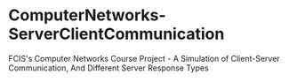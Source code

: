# ComputerNetworks-ServerClientCommunication
 FCIS's Computer Networks Course Project - A Simulation of Client-Server Communication, And Different Server Response Types
